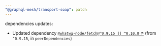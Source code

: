 ```yaml
---
"@graphql-mesh/transport-soap": patch
---
```

dependencies updates:
  - Updated dependency [`@whatwg-node/fetch@^0.9.15 || ^0.10.0` ↗︎](https://www.npmjs.com/package/@whatwg-node/fetch/v/0.9.15) (from `^0.9.15`, in `peerDependencies`)
